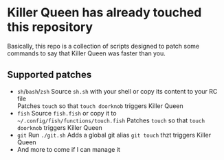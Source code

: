 # Killer Queen has already touched this repository
Basically, this repo is a collection of scripts designed to patch some commands to say that Killer Queen was faster than you.

## Supported patches
- `sh`/`bash`/`zsh` 
  Source `sh.sh` with your shell or copy its content to your RC file  
  Patches `touch` so that `touch doorknob` triggers Killer Queen
- `fish` 
  Source `fish.fish` or copy it to `~/.config/fish/functions/touch.fish` 
  Patches `touch` so that `touch doorknob` triggers Killer Queen
- `git` 
  Run `./git.sh` 
  Adds a global git alias `git touch` thzt triggers Killer Queen
- And more to come if I can manage it

